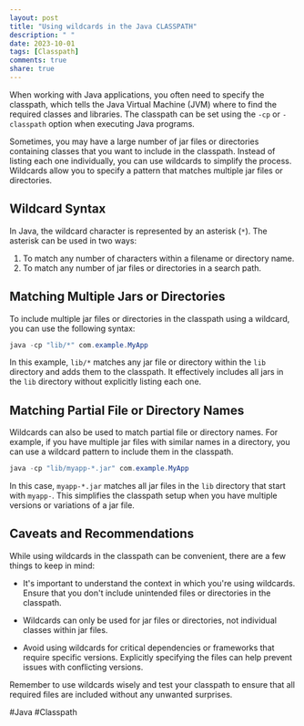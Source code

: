 ```yaml
---
layout: post
title: "Using wildcards in the Java CLASSPATH"
description: " "
date: 2023-10-01
tags: [Classpath]
comments: true
share: true
---
```


When working with Java applications, you often need to specify the classpath, which tells the Java Virtual Machine (JVM) where to find the required classes and libraries. The classpath can be set using the `-cp` or `-classpath` option when executing Java programs.

Sometimes, you may have a large number of jar files or directories containing classes that you want to include in the classpath. Instead of listing each one individually, you can use wildcards to simplify the process. Wildcards allow you to specify a pattern that matches multiple jar files or directories.

## Wildcard Syntax

In Java, the wildcard character is represented by an asterisk (`*`). The asterisk can be used in two ways:

1. To match any number of characters within a filename or directory name.
2. To match any number of jar files or directories in a search path.

## Matching Multiple Jars or Directories

To include multiple jar files or directories in the classpath using a wildcard, you can use the following syntax:

```java
java -cp "lib/*" com.example.MyApp
```

In this example, `lib/*` matches any jar file or directory within the `lib` directory and adds them to the classpath. It effectively includes all jars in the `lib` directory without explicitly listing each one.

## Matching Partial File or Directory Names

Wildcards can also be used to match partial file or directory names. For example, if you have multiple jar files with similar names in a directory, you can use a wildcard pattern to include them in the classpath.

```java
java -cp "lib/myapp-*.jar" com.example.MyApp
```

In this case, `myapp-*.jar` matches all jar files in the `lib` directory that start with `myapp-`. This simplifies the classpath setup when you have multiple versions or variations of a jar file.

## Caveats and Recommendations

While using wildcards in the classpath can be convenient, there are a few things to keep in mind:

- It's important to understand the context in which you're using wildcards. Ensure that you don't include unintended files or directories in the classpath.

- Wildcards can only be used for jar files or directories, not individual classes within jar files.

- Avoid using wildcards for critical dependencies or frameworks that require specific versions. Explicitly specifying the files can help prevent issues with conflicting versions.

Remember to use wildcards wisely and test your classpath to ensure that all required files are included without any unwanted surprises.

#Java #Classpath
